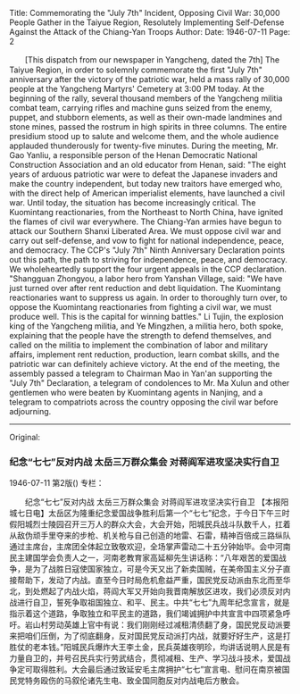 Title: Commemorating the "July 7th" Incident, Opposing Civil War: 30,000 People Gather in the Taiyue Region, Resolutely Implementing Self-Defense Against the Attack of the Chiang-Yan Troops
Author:
Date: 1946-07-11
Page: 2

　　[This dispatch from our newspaper in Yangcheng, dated the 7th] The Taiyue Region, in order to solemnly commemorate the first "July 7th" anniversary after the victory of the patriotic war, held a mass rally of 30,000 people at the Yangcheng Martyrs' Cemetery at 3:00 PM today. At the beginning of the rally, several thousand members of the Yangcheng militia combat team, carrying rifles and machine guns seized from the enemy, puppet, and stubborn elements, as well as their own-made landmines and stone mines, passed the rostrum in high spirits in three columns. The entire presidium stood up to salute and welcome them, and the whole audience applauded thunderously for twenty-five minutes. During the meeting, Mr. Gao Yanliu, a responsible person of the Henan Democratic National Construction Association and an old educator from Henan, said: "The eight years of arduous patriotic war were to defeat the Japanese invaders and make the country independent, but today new traitors have emerged who, with the direct help of American imperialist elements, have launched a civil war. Until today, the situation has become increasingly critical. The Kuomintang reactionaries, from the Northeast to North China, have ignited the flames of civil war everywhere. The Chiang-Yan armies have begun to attack our Southern Shanxi Liberated Area. We must oppose civil war and carry out self-defense, and vow to fight for national independence, peace, and democracy. The CCP's "July 7th" Ninth Anniversary Declaration points out this path, the path to striving for independence, peace, and democracy. We wholeheartedly support the four urgent appeals in the CCP declaration. "Shangguan Zhongyou, a labor hero from Yanshan Village, said: "We have just turned over after rent reduction and debt liquidation. The Kuomintang reactionaries want to suppress us again. In order to thoroughly turn over, to oppose the Kuomintang reactionaries from fighting a civil war, we must produce well. This is the capital for winning battles." Li Tujin, the explosion king of the Yangcheng militia, and Ye Mingzhen, a militia hero, both spoke, explaining that the people have the strength to defend themselves, and called on the militia to implement the combination of labor and military affairs, implement rent reduction, production, learn combat skills, and the patriotic war can definitely achieve victory. At the end of the meeting, the assembly passed a telegram to Chairman Mao in Yan'an supporting the "July 7th" Declaration, a telegram of condolences to Mr. Ma Xulun and other gentlemen who were beaten by Kuomintang agents in Nanjing, and a telegram to compatriots across the country opposing the civil war before adjourning.



<hr /> 

Original: 


### 纪念“七七”反对内战  太岳三万群众集会  对蒋阎军进攻坚决实行自卫

1946-07-11
第2版()
专栏：

　　纪念“七七”反对内战
    太岳三万群众集会
    对蒋阎军进攻坚决实行自卫
    【本报阳城七日电】太岳区为隆重纪念爱国战争胜利后第一个“七七”纪念，于今日下午三时假阳城烈士陵园召开三万人的群众大会，大会开始，阳城民兵战斗队数千人，扛着从敌伪顽手里夺来的步枪、机关枪与自己创造的地雷、石雷，精神百倍成三路纵队通过主席台，主席团全体起立致敬欢迎，全场掌声雷动二十五分钟始毕。会中河南民主建国学会负责人之一，河南老教育家高延柳先生讲话称：“八年艰苦的爱国战争，是为了战胜日寇使国家独立，可是今天又出了新卖国贼，在美帝国主义分子直接帮助下，发动了内战。直至今日时局危机愈益严重，国民党反动派由东北而至华北，到处燃起了内战火焰，蒋阎大军又开始向我晋南解放区进攻，我们必须反对内战进行自卫，誓死争取祖国独立、和平、民主。中共“七七”九周年纪念宣言，就是指示着这个道路，争取独立和平民主的道路，我们竭诚拥护中共宣言中四项紧急呼吁。岩山村劳动英雄上官中有说：我们刚刚经过减租清债翻了身，国民党反动派要来把咱们压倒，为了彻底翻身，反对国民党反动派打内战，就要好好生产，这是打胜仗的老本钱。”阳城民兵爆炸大王李土金，民兵英雄夜明珍，均讲话说明人民是有力量自卫的，并号召民兵实行劳武结合，贯彻减租、生产、学习战斗技术，爱国战争定可取得胜利。大会最后通过致延安毛主席拥护“七七”宣言电、慰问在南京被国民党特务殴伤的马叙伦诸先生电、致全国同胞反对内战电后方散会。
